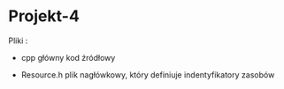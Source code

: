# Projekt-4
Pliki :
- cpp
  główny kod źródłowy
  
- Resource.h
  plik nagłówkowy, który definiuje indentyfikatory zasobów
  
